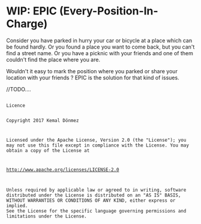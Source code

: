 # WIP: EPIC (Every-Position-In-Charge)

Consider you have parked in hurry your car or bicycle  at a place which can be found hardly.
Or you found a place you want to come back, but you can't find a street name. 
Or you have a picknic with your friends and one of them couldn't find the place where you are.

Wouldn't it easy to mark the position where you parked or share your location with your friends ?
EPIC is the solution for that kind of issues.

//TODO....


<code>
Licence

Copyright 2017 Kemal Dönmez

Licensed under the Apache License, Version 2.0 (the "License");
you may not use this file except in compliance with the License.
You may obtain a copy of the License at

   http://www.apache.org/licenses/LICENSE-2.0

Unless required by applicable law or agreed to in writing, software
distributed under the License is distributed on an "AS IS" BASIS,
WITHOUT WARRANTIES OR CONDITIONS OF ANY KIND, either express or implied.
See the License for the specific language governing permissions and
limitations under the License.
</code>
